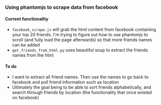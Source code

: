 
### Using phantomjs to scrape data from facebook

#### Current functionality 

* `facebook_scrape.js` will grab the html content from facebook containing your top 20 friends. I'm trying to figure out how to use phantomjs to scroll (and fully load the page afterwards) so that more friends names can be added
* `get_friends_from_html.py` uses beautiful soup to extract the friends names from the html

#### To do

* I want to extract all friend names. Then use the names to go back to facebook and pull friend information such as location 
* Ultimately the goal being to be able to sort friends alphabetically, and search through friends by location (the functionality that once existed on facebook)